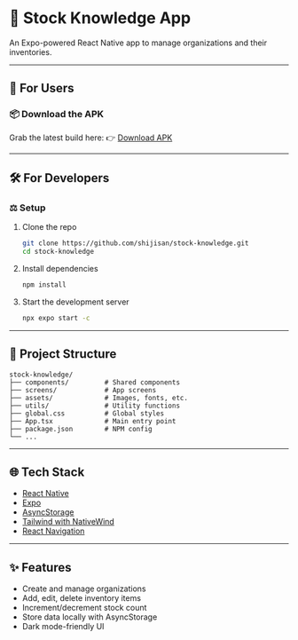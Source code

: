 # 📱 Stock Knowledge App

An Expo-powered React Native app to manage organizations and their inventories.

---

## 🚀 For Users

### 📦 Download the APK

Grab the latest build here:
👉 [Download APK](https://expo.dev/accounts/shijisan/projects/stock-knowledge/builds/014226d7-f045-4fac-9bf4-ea22bb0680da)

---

## 🛠️ For Developers

### ⚖️ Setup

1. Clone the repo

   ```bash
   git clone https://github.com/shijisan/stock-knowledge.git
   cd stock-knowledge
   ```

2. Install dependencies

   ```bash
   npm install
   ```

3. Start the development server

   ```bash
   npx expo start -c
   ```

---

## 📁 Project Structure

```
stock-knowledge/
├── components/         # Shared components
├── screens/            # App screens
├── assets/             # Images, fonts, etc.
├── utils/              # Utility functions
├── global.css          # Global styles
├── App.tsx             # Main entry point
├── package.json        # NPM config
└── ...
```

---

## 🌐 Tech Stack

* [React Native](https://reactnative.dev/)
* [Expo](https://expo.dev/)
* [AsyncStorage](https://react-native-async-storage.github.io/async-storage/)
* [Tailwind with NativeWind](https://www.nativewind.dev/)
* [React Navigation](https://reactnavigation.org/)

---

## ✨ Features

* Create and manage organizations
* Add, edit, delete inventory items
* Increment/decrement stock count
* Store data locally with AsyncStorage
* Dark mode-friendly UI

